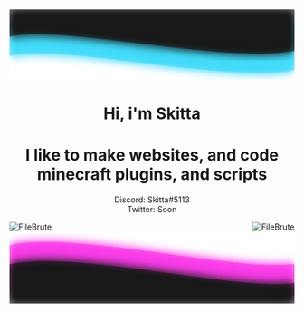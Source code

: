 <!-- Credit to Kqzz for profile inspiration -->

<img align="center" src="https://raw.githubusercontent.com/FrenchWW/FrenchWW/master/top.svg"/>

<h1 align=center>Hi, i'm Skitta</h1>
<h1 align=middle>I like to make websites, and code minecraft plugins, and scripts</h1>
  <p align=center>
      Discord: Skitta#5113
    </br>
    Twitter: Soon
    </br>
  </p>

<p><img align="left" src="https://github-readme-stats.vercel.app/api?username=FileBrute&show_icons=true&text_color=ED39DC&bg_color=181818&title_color=3EDAFF&icon_color=ffffff" alt="FileBrute" /></p>

<p></p>

<img align="right" src="https://github-readme-stats.vercel.app/api/top-langs/?username=FileBrute&show_icons=true&text_color=ED39DC&bg_color=181818&title_color=3EDAFF&icon_color=ffffff" alt="FileBrute" />

<img align="center" src="https://raw.githubusercontent.com/FrenchWW/FrenchWW/master/bottom.svg"/>
